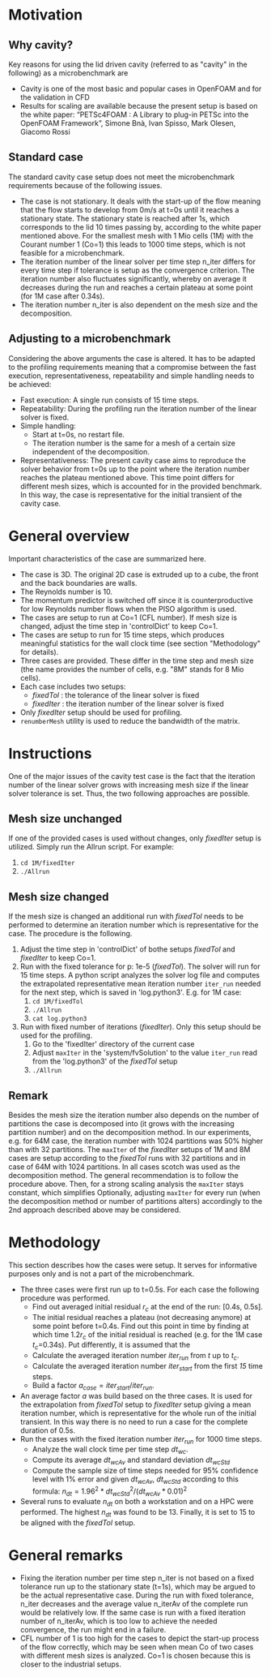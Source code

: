 # Motivation
## Why cavity?
Key reasons for using the lid driven cavity (referred to as "cavity" in the following) as a microbenchmark are
* Cavity is one of the most basic and popular cases in OpenFOAM and for the validation in CFD
* Results for scaling are available because the present setup is based on the white paper: 
	“PETSc4FOAM : A Library to plug-in PETSc into the OpenFOAM Framework”, Simone Bnà, Ivan Spisso, Mark Olesen, Giacomo Rossi

## Standard case
The standard cavity case setup does not meet the microbenchmark requirements because of the following issues.
* The case is not stationary. It deals with the start-up of the flow meaning that the flow starts to develop from 0m/s at t=0s until it reaches a stationary state. The stationary state is reached after 1s, which corresponds to the lid 10 times passing by, according to the white paper mentioned above. For the smallest mesh with 1 Mio cells (1M) with the Courant number 1 (Co=1) this leads to 1000 time steps, which is not feasible for a microbenchmark.
* The iteration number of the linear solver per time step n_iter differs for every time step if tolerance is setup as the convergence criterion. The iteration number also fluctuates significantly, whereby on average it decreases during the run and reaches a certain plateau at some point (for 1M case after 0.34s).
* The iteration number n_iter is also dependent on the mesh size and the decomposition.

## Adjusting to a microbenchmark
Considering the above arguments the case is altered. It has to be adapted to the profiling requirements meaning that a compromise between the fast execution, representativeness, repeatability and simple handling needs to be achieved:
* Fast execution: A single run consists of 15 time steps.
* Repeatability: During the profiling run the iteration number of the linear solver is fixed.
* Simple handling:
	* Start at t=0s, no restart file.
	*  The iteration number is the same for a mesh of a certain size independent of the decomposition.
* Representativeness: The present cavity case aims to reproduce the solver behavior from t=0s up to the point where the iteration number reaches the plateau mentioned above. This time point differs for different mesh sizes, which is accounted for in the provided benchmark. In this way, the case is representative for the initial transient of the cavity case.


# General overview
Important characteristics of the case are summarized here.
* The case is 3D. The original 2D case is extruded up to a cube, the front and the back boundaries are walls.
* The Reynolds number is 10.
* The momentum predictor is switched off since it is counterproductive for low Reynolds number flows when the PISO algorithm is used.
* The cases are setup to run at Co=1 (CFL number). If mesh size is changed, adjust the time step in 'controlDict' to keep Co=1.
* The cases are setup to run for 15 time steps, which produces meaningful statistics for the wall clock time (see section "Methodology" for details).
* Three cases are provided. These differ in the time step and mesh size (the name provides the number of cells, e.g. "8M" stands for 8 Mio cells).
* Each case includes two setups:
	* *fixedTol* : the tolerance of the linear solver is fixed
	* *fixedIter* : the iteration number of the linear solver is fixed	
* Only *fixedIter* setup should be used for profiling.
* `renumberMesh` utility is used to reduce the bandwidth of the matrix.


# Instructions
One of the major issues of the cavity test case is the fact that the  iteration number of the linear solver grows with increasing mesh size if the linear solver tolerance is set. Thus, the two following approaches are possible.

## Mesh size unchanged
If one of the provided cases is used without changes, only *fixedIter* setup is utilized. Simply run the Allrun script. For example:
1. `cd 1M/fixedIter`
2. `./Allrun`

## Mesh size changed
If the mesh size is changed an additional run with *fixedTol* needs to be performed to determine an iteration number which is representative for the case. The procedure is the following.
1. Adjust the time step in 'controlDict' of bothe setups *fixedTol* and *fixedIter* to keep Co=1.
2. Run with the fixed tolerance for p: 1e-5 (*fixedTol*). The solver will run for 15 time steps. A python script analyzes the solver log file and computes the extrapolated representative mean iteration number `iter_run` needed for the next step, which is saved in 'log.python3'. E.g. for 1M case:
	1. `cd 1M/fixedTol`
	2. `./Allrun`
	3. `cat log.python3`
3. Run with fixed number of iterations (*fixedIter*). Only this setup should be used for the profiling.
	1. Go to the 'fixedIter' directory of the current case
	2. Adjust `maxIter` in the 'system/fvSolution' to the value `iter_run` read from the 'log.python3' of the *fixedTol* setup
	3. `./Allrun`

## Remark
Besides the mesh size the iteration number also depends on the number of partitions the case is decomposed into (it grows with the increasing partition number) and on the decomposition method. In our experiments, e.g. for 64M case, the iteration number with 1024 partitions was 50% higher than with 32 partitions. The `maxIter` of the *fixedIter* setups of 1M and 8M cases are setup according to the *fixedTol* runs with 32 partitions and in case of 64M with 1024 partitions. In all cases scotch was used as the decomposition method.
The general recommendation is to follow the procedure above. Then, for a strong scaling analysis the `maxIter` stays constant, which simplifies
Optionally, adjusting `maxIter` for every run (when the decomposition method or number of partitions alters) accordingly to the 2nd approach described above may be considered.


# Methodology
This section describes how the cases were setup. It serves for informative purposes only and is not a part of the microbenchmark.
* The three cases were first run up to t=0.5s. For each case the following procedure was performed.
	* Find out averaged initial residual $`r_c`$ at the end of the run: [0.4s, 0.5s]. 
	* The initial residual reaches a plateau (not decreasing anymore) at some point before t=0.4s. Find out this point in time by finding at which time $`1.2 r_c`$ of the initial residual is reached (e.g. for the 1M case $`t_c`$=0.34s). Put differently, it is assumed that the 
	* Calculate the averaged iteration number $`iter_{run}`$ from $`t`$ up to $`t_c`$.
	* Calculate the averaged iteration number $`iter_{start}`$ from the first *15* time steps.
	* Build a factor $`a_{case}=iter_{start}/iter_{run}`$.
* An average factor $`a`$ was build based on the three cases. It is used for the extrapolation from *fixedTol* setup to *fixedIter* setup giving a mean iteration number, which is representative for the whole run of the initial transient. In this way there is no need to run a case for the complete duration of 0.5s.
* Run the cases with the fixed iteration number $`iter_{run}`$ for 1000 time steps.
	* Analyze the wall clock time per time step $`dt_{wc}`$. 
	* Compute its average $`dt_{wcAv}`$ and standard deviation $`dt_{wcStd}`$
	* Compute the sample size of time steps needed for 95% confidence level with 1% error and given $`dt_{wcAv}`$, $`dt_{wcStd}`$ according to this formula:
	$`n_{dt} = 1.96^2*dt_{wcStd}^2/(dt_{wcAv}*0.01)^2`$
* Several runs to evaluate $`n_{dt}`$ on both a workstation and on a HPC were performed. The highest $`n_{dt}`$ was found to be 13. Finally, it is set to 15 to be aligned with the *fixedTol* setup.

	
# General remarks
* Fixing the iteration number per time step n_iter is not based on a fixed tolerance run up to the stationary state (t=1s), which may be argued to be the actual representative case. During the run with fixed tolerance, n_iter decreases and the average value n_iterAv of the complete run would be relatively low. If the same case is run with a fixed iteration number of n_iterAv, which is too low to achieve the needed convergence, the run might end in a failure.
* CFL number of 1 is too high for the cases to depict the start-up process of the flow correctly, which may be seen when mean Co of two cases with different mesh sizes is analyzed. Co=1 is chosen because this is closer to the industrial setups.
